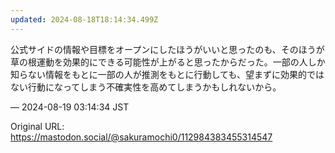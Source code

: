 ```yaml
---
updated: 2024-08-18T18:14:34.499Z
---
```


<p>公式サイドの情報や目標をオープンにしたほうがいいと思ったのも、そのほうが草の根運動を効果的にできる可能性が上がると思ったからだった。一部の人しか知らない情報をもとに一部の人が推測をもとに行動しても、望まずに効果的ではない行動になってしまう不確実性を高めてしまうかもしれないから。</p>

&mdash; 2024-08-19 03:14:34 JST

Original URL: https://mastodon.social/@sakuramochi0/112984383455314547
